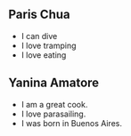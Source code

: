 ## Paris Chua

- I can dive
- I love tramping
- I love eating

## Yanina Amatore

- I am a great cook.
- I love parasailing.
- I was born in Buenos Aires.

